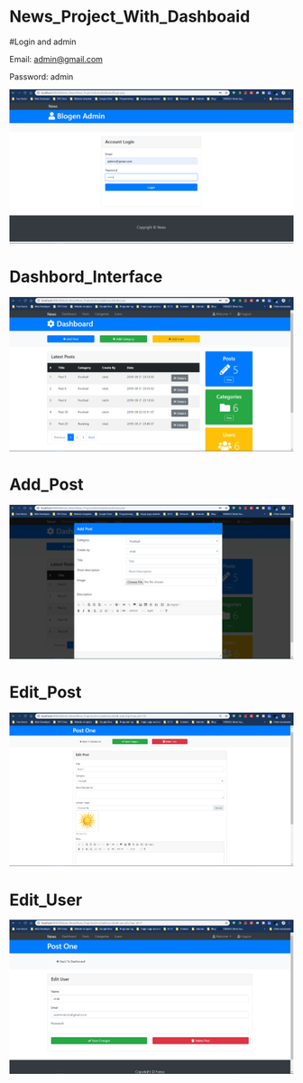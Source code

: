 # News_Project_With_Dashboaid

#Login and admin

Email: admin@gmail.com

Password: admin

![](https://raw.githubusercontent.com/VIRAK33/News_Project/master/img/img1_login.png)

# Dashbord_Interface

![](https://raw.githubusercontent.com/VIRAK33/News_Project/master/img/img2_dashboard.png)

# Add_Post

![](https://raw.githubusercontent.com/VIRAK33/News_Project/master/img/img3_add_post.png)

# Edit_Post

![](https://raw.githubusercontent.com/VIRAK33/News_Project/master/img/img3_edit_post.png)

# Edit_User

![](https://raw.githubusercontent.com/VIRAK33/News_Project/master/img/img4_edit_user.png)
